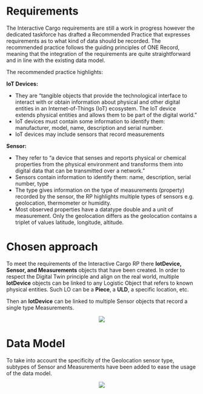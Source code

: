 # Requirements
The Interactive Cargo requirements are still a work in progress however the dedicated taskforce has drafted a Recommended Practice that expresses requirements as to what kind of data should be recorded. The recommended practice follows the guiding principles of ONE Record, meaning that the integration of the requirements are quite straightforward and in line with the existing data model.

The recommended practice highlights:

**IoT Devices:**
- They are “tangible objects that provide the technological interface to interact with or obtain information about physical and other digital entities in an Internet-of-Things (IoT) ecosystem. The IoT device extends physical entities and allows them to be part of the digital world.”
- IoT devices must contain some information to identify them: manufacturer, model, name, description and serial number.
- IoT devices may include sensors that record measurements

**Sensor:**
- They refer to “a device that senses and reports physical or chemical properties from the physical environment and transforms them into digital data that can be transmitted over a network.”
- Sensors contain information to identify them: name, description, serial number, type
- The type gives information on the type of measurements (property) recorded by the sensor, the RP highlights multiple types of sensors e.g. geolocation, thermometer or humidity.
- Most observed properties have a datatype double and a unit of measurement. Only the geolocation differs as the geolocation contains a triplet of values latitude, longitude, altitude.

# Chosen approach
To meet the requirements of the Interactive Cargo RP there **IotDevice, Sensor, and Measurements** objects that have been created. In order to respect the Digital Twin principle and align on the real world, multiple **IotDevice** objects can be linked to any Logistic Object that refers to known physical entities. Such LO can be a **Piece**, a **ULD**, a specific location, etc.

Then an **IotDevice** can be linked to multiple Sensor objects that record a single type Measurements.

 <p align="center"><img src="https://user-images.githubusercontent.com/58464775/161541172-0009961c-d88d-46d5-99d9-a14f6acb02d5.png"></p>

# Data Model
To take into account the specificity of the Geolocation sensor type, subtypes of Sensor and Measurements have been added to ease the usage of the data model.

 <p align="center"><img src="https://user-images.githubusercontent.com/58464775/161541131-3057fb5d-d9a3-49bd-93e7-ce50ff80917a.png"></p>
